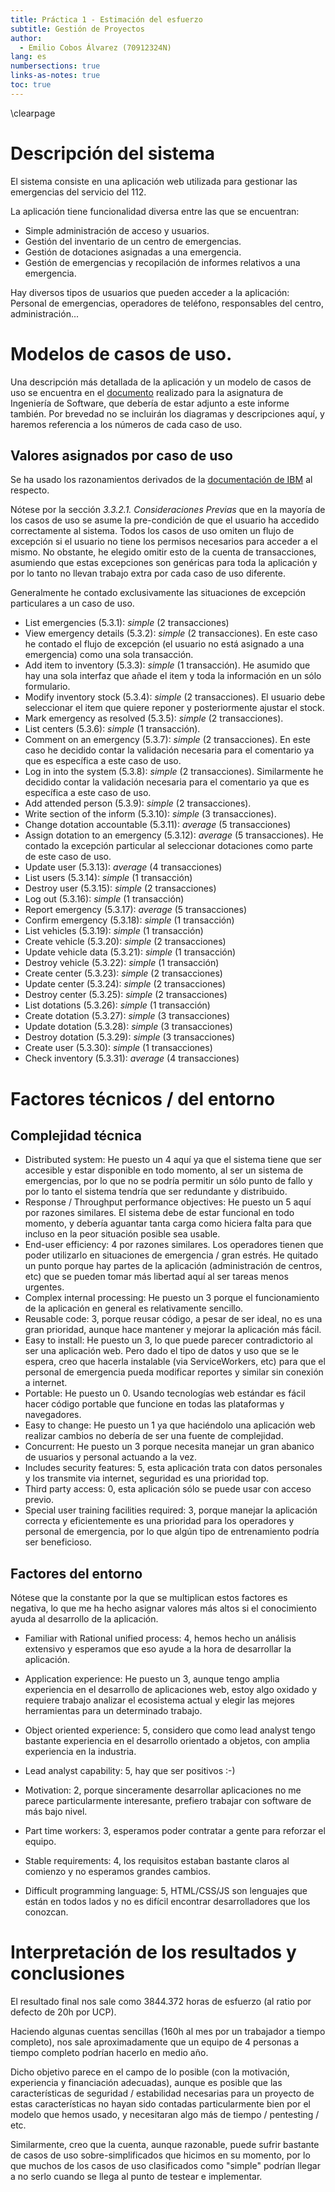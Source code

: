 ```yaml
---
title: Práctica 1 - Estimación del esfuerzo
subtitle: Gestión de Proyectos
author:
  - Emilio Cobos Álvarez (70912324N)
lang: es
numbersections: true
links-as-notes: true
toc: true
---
```


\clearpage

# Descripción del sistema

El sistema consiste en una aplicación web utilizada para gestionar las
emergencias del servicio del 112.

La aplicación tiene funcionalidad diversa entre las que se encuentran:

 * Simple administración de acceso y usuarios.
 * Gestión del inventario de un centro de emergencias.
 * Gestión de dotaciones asignadas a una emergencia.
 * Gestión de emergencias y recopilación de informes relativos a una emergencia.

Hay diversos tipos de usuarios que pueden acceder a la aplicación: Personal de
emergencias, operadores de teléfono, responsables del centro, administración...

# Modelos de casos de uso.

Una descripción más detallada de la aplicación y un modelo de casos de uso se
encuentra en el
[documento](https://github.com/emilio/softeng-2015/raw/master/final.pdf)
realizado para la asignatura de Ingeniería de Software, que debería de estar
adjunto a este informe también. Por brevedad no se incluirán los diagramas
y descripciones aquí, y haremos referencia a los números de cada caso de uso.

## Valores asignados por caso de uso

Se ha usado los razonamientos derivados de la [documentación de
IBM](https://www.ibm.com/developerworks/rational/library/edge/09/mar09/collaris_dekker/index.html)
al respecto.

Nótese por la sección *3.3.2.1. Consideraciones Previas* que en la mayoría de
los casos de uso se asume la pre-condición de que el usuario ha accedido
correctamente al sistema. Todos los casos de uso omiten un flujo de excepción si
el usuario no tiene los permisos necesarios para acceder a el mismo. No
obstante, he elegido omitir esto de la cuenta de transacciones, asumiendo que
estas excepciones son genéricas para toda la aplicación y por lo tanto no llevan
trabajo extra por cada caso de uso diferente.

Generalmente he contado exclusivamente las situaciones de excepción particulares
a un caso de uso.

 * List emergencies (5.3.1): *simple* (2 transacciones)
 * View emergency details (5.3.2): *simple* (2 transacciones). En este caso he
   contado el flujo de excepción (el usuario no está asignado a una emergencia)
   como una sola transacción.
 * Add item to inventory (5.3.3): *simple* (1 transacción). He asumido que
   hay una sola interfaz que añade el item y toda la información en un sólo
   formulario.
 * Modify inventory stock (5.3.4): *simple* (2 transacciones). El usuario debe
   seleccionar el item que quiere reponer y posteriormente ajustar el stock.
 * Mark emergency as resolved (5.3.5): *simple* (2 transacciones).
 * List centers (5.3.6): *simple* (1 transacción).
 * Comment on an emergency (5.3.7): *simple* (2 transacciones). En este caso he
   decidido contar la validación necesaria para el comentario ya que es
   específica a este caso de uso.
 * Log in into the system (5.3.8): *simple* (2 transacciones). Similarmente
   he decidido contar la validación necesaria para el comentario ya que es
   específica a este caso de uso.
 * Add attended person (5.3.9): *simple* (2 transacciones).
 * Write section of the inform (5.3.10): *simple* (3 transacciones).
 * Change dotation accountable (5.3.11): *average* (5 transacciones)
 * Assign dotation to an emergency (5.3.12): *average* (5 transacciones). He
   contado la excepción particular al seleccionar dotaciones como parte de este
   caso de uso.
 * Update user (5.3.13): *average* (4 transacciones)
 * List users (5.3.14): *simple* (1 transacción)
 * Destroy user (5.3.15): *simple* (2 transacciones)
 * Log out (5.3.16): *simple* (1 transacción)
 * Report emergency (5.3.17): *average* (5 transacciones)
 * Confirm emergency (5.3.18): *simple* (1 transacción)
 * List vehicles (5.3.19): *simple* (1 transacción)
 * Create vehicle (5.3.20): *simple* (2 transacciones)
 * Update vehicle data (5.3.21): *simple* (1 transacción)
 * Destroy vehicle (5.3.22): *simple* (1 transacción)
 * Create center (5.3.23): *simple* (2 transacciones)
 * Update center (5.3.24): *simple* (2 transacciones)
 * Destroy center (5.3.25): *simple* (2 transacciones)
 * List dotations (5.3.26): *simple* (1 transacción)
 * Create dotation (5.3.27): *simple* (3 transacciones)
 * Update dotation (5.3.28): *simple* (3 transacciones)
 * Destroy dotation (5.3.29): *simple* (3 transacciones)
 * Create user (5.3.30): *simple* (1 transacciones)
 * Check inventory (5.3.31): *average* (4 transacciones)

# Factores técnicos / del entorno

## Complejidad técnica

 * Distributed system: He puesto un 4 aquí ya que el sistema tiene que ser
   accesible y estar disponible en todo momento, al ser un sistema de
   emergencias, por lo que no se podría permitir un sólo punto de fallo y por lo
   tanto el sistema tendría que ser redundante y distribuido.
 * Response / Throughput performance objectives: He puesto un 5 aquí por razones
   similares. El sistema debe de estar funcional en todo momento, y debería
   aguantar tanta carga como hiciera falta para que incluso en la peor situación
   posible sea usable.
 * End-user efficiency: 4 por razones similares. Los operadores tienen que poder
   utilizarlo en situaciones de emergencia / gran estrés. He quitado un punto
   porque hay partes de la aplicación (administración de centros, etc) que se
   pueden tomar más libertad aquí al ser tareas menos urgentes.
 * Complex internal processing: He puesto un 3 porque el funcionamiento de la
   aplicación en general es relativamente sencillo.
 * Reusable code: 3, porque reusar código, a pesar de ser ideal, no es una gran
   prioridad, aunque hace mantener y mejorar la aplicación más fácil.
 * Easy to install: He puesto un 3, lo que puede parecer contradictorio al ser
   una aplicación web. Pero dado el tipo de datos y uso que se le espera, creo
   que hacerla instalable (via ServiceWorkers, etc) para que el personal de
   emergencia pueda modificar reportes y similar sin conexión a internet.
 * Portable: He puesto un 0. Usando tecnologías web estándar es fácil hacer
   código portable que funcione en todas las plataformas y navegadores.
 * Easy to change: He puesto un 1 ya que haciéndolo una aplicación web realizar
   cambios no debería de ser una fuente de complejidad.
 * Concurrent: He puesto un 3 porque necesita manejar un gran abanico de
   usuarios y personal actuando a la vez.
 * Includes security features: 5, esta aplicación trata con datos personales
   y los transmite via internet, seguridad es una prioridad top.
 * Third party access: 0, esta aplicación sólo se puede usar con acceso previo.
 * Special user training facilities required: 3, porque manejar la aplicación
   correcta y eficientemente es una prioridad para los operadores y personal de
   emergencia, por lo que algún tipo de entrenamiento podría ser beneficioso.

## Factores del entorno

Nótese que la constante por la que se multiplican estos factores es negativa, lo
que me ha hecho asignar valores más altos si el conocimiento ayuda al desarrollo
de la aplicación.

 * Familiar with Rational unified process: 4, hemos hecho un análisis extensivo
   y esperamos que eso ayude a la hora de desarrollar la aplicación.

 * Application experience: He puesto un 3, aunque tengo amplia experiencia en el
   desarrollo de aplicaciones web, estoy algo oxidado y requiere trabajo
   analizar el ecosistema actual y elegir las mejores herramientas para un
   determinado trabajo.

 * Object oriented experience: 5, considero que como lead analyst tengo bastante
   experiencia en el desarrollo orientado a objetos, con amplia experiencia en
   la industria.

 * Lead analyst capability: 5, hay que ser positivos :-)

 * Motivation: 2, porque sinceramente desarrollar aplicaciones no me parece
   particularmente interesante, prefiero trabajar con software de más bajo
   nivel.

 * Part time workers: 3, esperamos poder contratar a gente para reforzar el
   equipo.

 * Stable requirements: 4, los requisitos estaban bastante claros al comienzo
   y no esperamos grandes cambios.

 * Difficult programming language: 5, HTML/CSS/JS son lenguajes que están en
   todos lados y no es difícil encontrar desarrolladores que los conozcan.

# Interpretación de los resultados y conclusiones

El resultado final nos sale como $3844.372$ horas de esfuerzo (al ratio por
defecto de 20h por UCP).

Haciendo algunas cuentas sencillas (160h al mes por un trabajador a tiempo
completo), nos sale aproximadamente que un equipo de 4 personas a tiempo
completo podrían hacerlo en medio año.

Dicho objetivo parece en el campo de lo posible (con la motivación, experiencia
y financiación adecuadas), aunque es posible que las características de
seguridad / estabilidad necesarias para un proyecto de estas características no
hayan sido contadas particularmente bien por el modelo que hemos usado,
y necesitaran algo más de tiempo / pentesting / etc.

Similarmente, creo que la cuenta, aunque razonable, puede sufrir bastante de
casos de uso sobre-simplificados que hicimos en su momento, por lo que muchos de
los casos de uso clasificados como "simple" podrían llegar a no serlo cuando se
llega al punto de testear e implementar.
